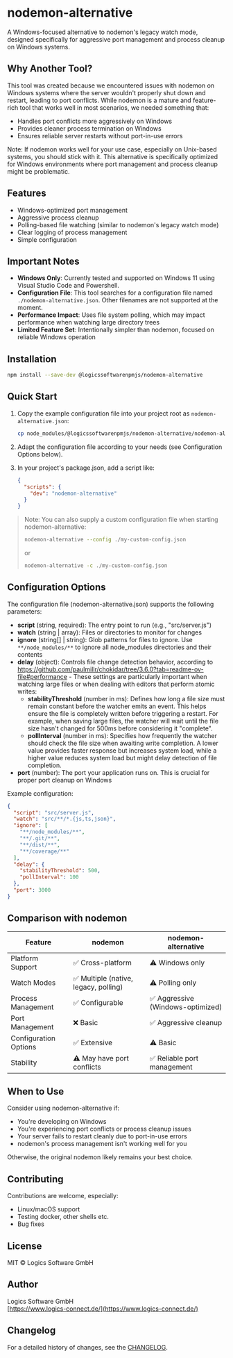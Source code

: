 # nodemon-alternative

A Windows-focused alternative to nodemon's legacy watch mode, designed specifically for aggressive port management and process cleanup on Windows systems.

## Why Another Tool?

This tool was created because we encountered issues with nodemon on Windows systems where the server wouldn't properly shut down and restart, leading to port conflicts. While nodemon is a mature and feature-rich tool that works well in most scenarios, we needed something that:
- Handles port conflicts more aggressively on Windows
- Provides cleaner process termination on Windows
- Ensures reliable server restarts without port-in-use errors

Note: If nodemon works well for your use case, especially on Unix-based systems, you should stick with it. This alternative is specifically optimized for Windows environments where port management and process cleanup might be problematic.

## Features

- Windows-optimized port management
- Aggressive process cleanup
- Polling-based file watching (similar to nodemon's legacy watch mode)
- Clear logging of process management
- Simple configuration

## Important Notes

- **Windows Only**: Currently tested and supported on Windows 11 using Visual Studio Code and Powershell.
- **Configuration File**: This tool searches for a configuration file named `./nodemon-alternative.json`. Other filenames are not supported at the moment.
- **Performance Impact**: Uses file system polling, which may impact performance when watching large directory trees
- **Limited Feature Set**: Intentionally simpler than nodemon, focused on reliable Windows operation

## Installation

```bash
npm install --save-dev @logicssoftwarenpmjs/nodemon-alternative
```

## Quick Start

1. Copy the example configuration file into your project root as `nodemon-alternative.json`:
   ```bash
   cp node_modules/@logicssoftwarenpmjs/nodemon-alternative/nodemon-alternative.json ./nodemon-alternative.json
   ```

2. Adapt the configuration file according to your needs (see Configuration Options below).

3. In your project's package.json, add a script like:
   ```json
   {
     "scripts": {
       "dev": "nodemon-alternative"
     }
   }
   ```

> Note: You can also supply a custom configuration file when starting nodemon-alternative:
>
> ```bash
> nodemon-alternative --config ./my-custom-config.json
> ```
>
> or
>
> ```bash
> nodemon-alternative -c ./my-custom-config.json
> ```

## Configuration Options

The configuration file (nodemon-alternative.json) supports the following parameters:

- **script** (string, required): The entry point to run (e.g., "src/server.js")
- **watch** (string | array): Files or directories to monitor for changes
- **ignore** (string[] | string): Glob patterns for files to ignore. Use `**/node_modules/**` to ignore all node_modules directories and their contents
- **delay** (object): Controls file change detection behavior, according to https://github.com/paulmillr/chokidar/tree/3.6.0?tab=readme-ov-file#performance - These settings are particularly important when watching large files or when dealing with editors that perform atomic writes:
  - **stabilityThreshold** (number in ms): Defines how long a file size must remain constant before the watcher emits an event. This helps ensure the file is completely written before triggering a restart. For example, when saving large files, the watcher will wait until the file size hasn't changed for 500ms before considering it "complete".
  - **pollInterval** (number in ms): Specifies how frequently the watcher should check the file size when awaiting write completion. A lower value provides faster response but increases system load, while a higher value reduces system load but might delay detection of file completion.
- **port** (number): The port your application runs on. This is crucial for proper port cleanup on Windows

Example configuration:
```json
{
  "script": "src/server.js",
  "watch": "src/**/*.{js,ts,json}",
  "ignore": [
    "**/node_modules/**",
    "**/.git/**",
    "**/dist/**",
    "**/coverage/**"
  ],
  "delay": {
    "stabilityThreshold": 500,
    "pollInterval": 100
  },
  "port": 3000
}
```

## Comparison with nodemon

Feature | nodemon | nodemon-alternative
--------|---------|-------------------
Platform Support | ✅ Cross-platform | ⚠️ Windows only
Watch Modes | ✅ Multiple (native, legacy, polling) | ⚠️ Polling only
Process Management | ✅ Configurable | ✅ Aggressive (Windows-optimized)
Port Management | ❌ Basic | ✅ Aggressive cleanup
Configuration Options | ✅ Extensive | ⚠️ Basic
Stability | ⚠️ May have port conflicts | ✅ Reliable port management

## When to Use

Consider using nodemon-alternative if:
- You're developing on Windows
- You're experiencing port conflicts or process cleanup issues
- Your server fails to restart cleanly due to port-in-use errors
- nodemon's process management isn't working well for you

Otherwise, the original nodemon likely remains your best choice.

## Contributing

Contributions are welcome, especially:
- Linux/macOS support
- Testing docker, other shells etc.
- Bug fixes

## License

MIT © Logics Software GmbH

## Author

Logics Software GmbH
<br>[https://www.logics-connect.de/](https://www.logics-connect.de/)

## Changelog

For a detailed history of changes, see the [CHANGELOG](https://github.com/LogicsSoftwareGmbH/nodemon-alternative/blob/main/CHANGELOG.md).
